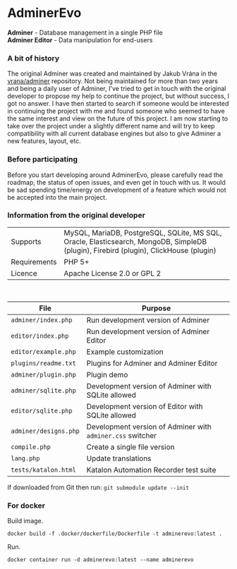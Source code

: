 # AdminerEvo

**Adminer** - Database management in a single PHP file  
**Adminer Editor** - Data manipulation for end-users

### A bit of history

The original Adminer was created and maintained by Jakub Vrána in the [vrana/adminer](https://github.com/vrana/adminer) repository.
Not being maintained for more than two years and being a daily user of Adminer, I've tried to get in touch with the original developer to propose my help to continue the project, but without success, I got no answer.
I have then started to search if someone would be interested in continuing the project with me and found someone who seemed to have the same interest and view on the future of this project.
I am now starting to take over the project under a slightly different name and will try to keep compatibility with all current database engines but also to give Adminer a new features, layout, etc.

### Before participating

Before you start developing around AdminerEvo, please carefully read the roadmap, the status of open issues, and even get in touch with us.
It would be sad spending time/energy on development of a feature which would not be accepted into the main project.

### Information from the original developer

|||
|---|---|
|Supports|MySQL, MariaDB, PostgreSQL, SQLite, MS SQL, Oracle, Elasticsearch, MongoDB, SimpleDB (plugin), Firebird (plugin), ClickHouse (plugin)|
|Requirements|PHP 5+|
|Licence|Apache License 2.0 or GPL 2|

&nbsp;

|File|Purpose|
|---|---|
|`adminer/index.php`|Run development version of Adminer|
|`editor/index.php`|Run development version of Adminer Editor|
|`editor/example.php`|Example customization|
|`plugins/readme.txt`|Plugins for Adminer and Adminer Editor|
|`adminer/plugin.php`|Plugin demo|
|`adminer/sqlite.php`|Development version of Adminer with SQLite allowed|
|`editor/sqlite.php`|Development version of Editor with SQLite allowed|
|`adminer/designs.php`|Development version of Adminer with `adminer.css` switcher|
|`compile.php`|Create a single file version|
|`lang.php`|Update translations|
|`tests/katalon.html`|Katalon Automation Recorder test suite|

If downloaded from Git then run: `git submodule update --init`

### For docker

Build image.
```shell
docker build -f .docker/dockerfile/Dockerfile -t adminerevo:latest .
```

Run.
```shell
docker container run -d adminerevo:latest --name adminerevo
```
